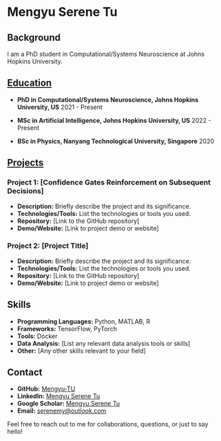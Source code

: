 # Mengyu Serene Tu

## Background

I am a PhD student in Computational/Systems Neuroscience at Johns Hopkins University.

## [Education](education.md)

- **PhD in Computational/Systems Neuroscience, Johns Hopkins University, US**  2021 - Present

- **MSc in Artificial Intelligence, Johns Hopkins University, US** 2022 - Present

- **BSc in Physics, Nanyang Technological University, Singapore** 2020

## [Projects](projects.md)

### Project 1: [Confidence Gates Reinforcement on Subsequent Decisions]

- **Description:** Briefly describe the project and its significance.
- **Technologies/Tools:** List the technologies or tools you used.
- **Repository:** [Link to the GitHub repository]
- **Demo/Website:** [Link to project demo or website]

### Project 2: [Project Title]

- **Description:** Briefly describe the project and its significance.
- **Technologies/Tools:** List the technologies or tools you used.
- **Repository:** [Link to the GitHub repository]
- **Demo/Website:** [Link to project demo or website]

## Skills

- **Programming Languages:** Python, MATLAB, R
- **Frameworks:** TensorFlow, PyTorch
- **Tools:** Docker
- **Data Analysis:** [List any relevant data analysis tools or skills]
- **Other:** [Any other skills relevant to your field]

## Contact

- **GitHub:** [Mengyu-TU](https://github.com/mengyu-tu)
- **LinkedIn:** [Mengyu Serene Tu](https://www.linkedin.com/in/mengyu-tu)
- **Google Scholar:** [Mengyu Serene Tu](https://scholar.google.com/citations?user=AuGb6q0AAAAJ&hl=en)
- **Email:** [serenemy@outlook.com](mailto:serenemy@outlook.com)

Feel free to reach out to me for collaborations, questions, or just to say hello!
